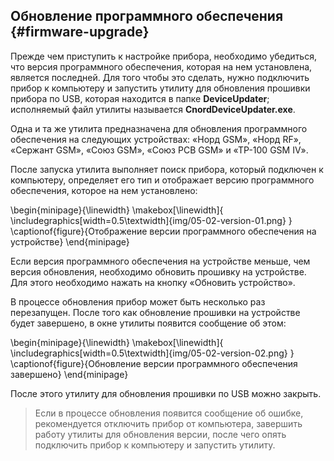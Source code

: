 ## Обновление программного обеспечения {#firmware-upgrade}

Прежде чем приступить к настройке прибора, необходимо убедиться, что версия программного обеспечения, которая на нем установлена, является последней. Для того чтобы это сделать, нужно подключить прибор к компьютеру и запустить утилиту для обновления прошивки прибора по USB, которая находится в папке **DeviceUpdater**; исполняемый файл утилиты называется **CnordDeviceUpdater.exe**.

Одна и та же утилита предназначена для обновления программного обеспечения на следующих устройствах: «Норд GSM», «Норд RF», «Сержант GSM», «Союз  GSM», «Союз PCB GSM» и «ТР-100 GSM IV».

После запуска утилита выполняет поиск прибора, который подключен к компьютеру, определяет его тип и отображает версию программного обеспечения, которое на нем установлено:

\begin{minipage}{\linewidth}
	\makebox[\linewidth]{
 		\includegraphics[width=0.5\textwidth]{img/05-02-version-01.png}
 	}
	\captionof{figure}{Отображение версии программного обеспечения на устройстве}
\end{minipage}

Если версия программного обеспечения на устройстве меньше, чем версия обновления, необходимо обновить прошивку на устройстве. Для этого необходимо нажать на кнопку «Обновить устройство».

В процессе обновления прибор может быть несколько раз перезапущен. После того как обновление прошивки на устройстве будет завершено, в окне утилиты появится сообщение об этом:

\begin{minipage}{\linewidth}
	\makebox[\linewidth]{
 		\includegraphics[width=0.5\textwidth]{img/05-02-version-02.png}
 	}
	\captionof{figure}{Обновление версии программного обеспечения завершено}
\end{minipage}

После этого утилиту для обновления прошивки по USB можно закрыть.

> Если в процессе обновления появится сообщение об ошибке, рекомендуется отключить прибор от компьютера, завершить работу утилиты для обновления версии, после чего опять подключить прибор к компьютеру и запустить утилиту.

